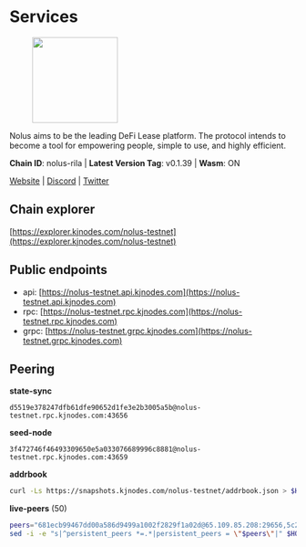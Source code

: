 # Services

<figure><img src="https://raw.githubusercontent.com/kj89/testnet_manuals/main/pingpub/logos/nolus.png" width="150" alt=""><figcaption></figcaption></figure>

Nolus aims to be the leading DeFi Lease platform. The protocol  intends to become a tool for empowering people, simple to use, and highly efficient.

**Chain ID**: nolus-rila | **Latest Version Tag**: v0.1.39 | **Wasm**: ON

[Website](https://www.nolus.io) | [Discord](https://discord.gg/nolus-protocol) | [Twitter](https://twitter.com/NolusProtocol)


## Chain explorer
[https://explorer.kjnodes.com/nolus-testnet](https://explorer.kjnodes.com/nolus-testnet)

## Public endpoints

* api: [https://nolus-testnet.api.kjnodes.com](https://nolus-testnet.api.kjnodes.com)
* rpc: [https://nolus-testnet.rpc.kjnodes.com](https://nolus-testnet.rpc.kjnodes.com)
* grpc: [https://nolus-testnet.grpc.kjnodes.com](https://nolus-testnet.grpc.kjnodes.com)

## Peering

**state-sync**

```text
d5519e378247dfb61dfe90652d1fe3e2b3005a5b@nolus-testnet.rpc.kjnodes.com:43656
```

**seed-node**

```text
3f472746f46493309650e5a033076689996c8881@nolus-testnet.rpc.kjnodes.com:43659
```

**addrbook**
```bash
curl -Ls https://snapshots.kjnodes.com/nolus-testnet/addrbook.json > $HOME/.nolus/config/addrbook.json
```

**live-peers** (50)
```bash
peers="681ecb99467dd00a586d9499a1002f2829f1a02d@65.109.85.208:29656,5c2a752c9b1952dbed075c56c600c3a79b58c395@195.3.220.135:27016,d5519e378247dfb61dfe90652d1fe3e2b3005a5b@65.109.68.190:43656,7a1fc4d1cc0ffec7db6a2a15496136e62561b162@161.97.146.108:26656,387393e38531ac010f500d294505232a77c88766@45.33.32.8:26656,28cdf59b342cb19fe488e99fab754ccc90c379e3@185.196.21.104:26656,03ec7af23216082eeccc690b7bdcbe497bf2dcf8@136.243.88.91:9000,56c262dbc7ccc509f1768768d87f8a53bf037f02@65.21.92.150:26656,e0aac09f3de68abf583b0e3994228ee8bd19d1eb@168.119.124.130:45659,476ec19cf2d9374cdf141a432c7952c57cffadc3@168.119.228.30:26656,1cb8223111a5fb8a631d73aa3bcd7abd2ef41ba7@45.87.104.84:1184,97fffd429873e58e3050d9f52a76a4aebb9879b7@185.242.86.153:26656,6d5921160c688c2e4e3b510fcfa48496e74cf2c6@80.92.204.247:37656,5c236704215735ea722a3ca742a5161c2e871ec6@65.109.85.209:29656,5289137e6134895c5b3b82a9847869f2a889cdc0@65.108.97.58:2776,89aaf76a23b16bd57a1982e7b304fd998a49942a@65.109.85.226:9000,04a0036ff421f2dd8f46cca1fae9a893624bd868@95.216.14.72:29656,a44c9a96d6cff7633a3ce37c3c6e6a9c57542181@89.58.58.56:26656,85c5ef9ff695574abdf1ab38fb1196bc6482aec5@89.252.21.37:26656,723d799586cb2659f797a336bcbafaf6b0903586@92.53.65.56:16656,48965e7af4999cec83045d276f08a1ed7652b060@89.117.50.5:26656,b6c8dc38a5dba19a3f10d23b3572065db9265fa3@65.109.85.225:9000,5118f29924e801e965e48d129fb29561aaa93966@193.203.15.174:26656,df5523a9d35328716337343cbeea3063cd4fa9b3@65.108.206.118:61256,66a81705eb9a8ec9c12726acbd82366ed0143724@79.137.248.243:26656,6c7df995fc208bf1e46b247eea141923868d9452@185.144.99.9:26656,8deaf3c9359ad5534bd5713d3396f3b23d32d07b@207.244.244.194:26656,5c6be03806e01f48b0cd6115f458b9a0d542a3fd@103.166.184.52:26656,71dd71912cd5081f38a1f17caa2f91f26124e5fd@217.76.59.136:26656,a22a19ebf703a1f4a79e0a5ecbec1b7c1fcf832e@5.252.21.211:26656,830003a682e527cb1935d1b12710799de7b3ba83@38.242.202.234:26656,0bd0ef62956eff96d8962d43f4c5eb48a60dd0d8@176.79.218.5:26656,805f69593aeb23e78ae19b4adca24d0ddd513e12@38.242.141.147:26656,b58f28536e9170b919a24242387e7c41b97371f1@113.161.144.108:26656,e51dcd1fae9c0448ba8304b680056f3c92f45950@65.109.166.254:26656,b6a26ee14cc45afe188db94423a0c3e687b0b722@44.197.250.213:36656,038eef443b6bab9c28f9109599cd8733b3eb8dff@65.21.185.92:26656,0f068dea3781719b1f89a9aa2a63ddc59d69e16b@170.64.142.164:26656,60c57c5b7215c84260249768cf66ae550142af9f@141.98.169.25:26656,da97597846a17fe5e8150a60dc8152e1225b877d@135.181.16.252:32656,e4b7228ccadf3180e6e323aa4c0c97946ac054dc@65.109.112.20:11134,e3dfb522af6698d0d689c6c225597b058a2d1eb2@176.120.177.123:26656,2cb3a2440c0881ff89ae0ec0e45f2b81f0f354eb@176.9.51.55:10156,7312aaf943db310ed2efd08ab6dd91f73c3c9864@65.108.134.208:39656,301dcb25951a0ebd6a36e09e612c85dc3aea3767@95.70.160.37:26656,19022cad75ccd8a3fb7f84d4adc37a48fdd201e2@77.91.123.62:37656,5bf83be8dfe52fe2c204300f1e9b1449487ce5af@88.99.164.158:1176,e2c89ba2a9e998ff69b955d5bb317e7438816b7b@95.217.4.157:43656,654e76e7d4b27fdb3a931fe2d44c51184d8a5731@5.161.78.48:26656,58d7fc67e12548f3f1ddda3bbe6000ae3d9d638c@85.10.198.169:13656"
sed -i -e "s|^persistent_peers *=.*|persistent_peers = \"$peers\"|" $HOME/.nolus/config/config.toml
```
